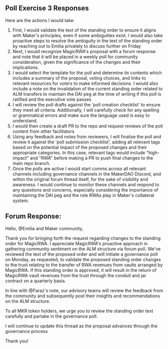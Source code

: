 ## Poll Exercise 3 Responses

Here are the actions I would take:

1. First, I would validate the text of the standing order to ensure it aligns with Maker's principles, even if some ambiguities exist. I would also take proactive steps to resolve the ambiguity in the text of the standing order by reaching out to Emilia privately to discuss further on Friday
2. Next, I would recognize MagicRWA's proposal with a forum response and note that it will be placed in a weekly poll for community consideration, given the significance of the changes and their implications.
3. I would select the template for the poll and determine its contents which includes a summary of the proposal, voting choices, and links to relevant resources for voters to make informed decisions. I would also include a note on the invalidation of the current standing order related to ALM transfers to maintain the DAI peg at the time of writing if this poll is ratified and the executive vote passes
4. I will review the poll drafts against the 'poll creation checklist' to ensure they meet all criteria. Additionally, I will carefully check for any spelling or grammatical errors and make sure the language used is easy to understand.
5. I would then create a draft PR to the repo and request reviews of the poll content from other facilitators
6. Using any feedback and notes from reviewers, I will finalise the poll and review it against the 'poll submission checklist', adding all relevant tags based on the potential impact of the proposed changes and their appropriate categories. In this case, relevant tags would include "high-impact" and "RWA" before making a PR to push final changes to the main repo branch.
7. Once the polls are active I would start comms across all relevant channels including governance channels in the MakerDAO Discord, and within the original forum thread itself, for the sake of visibility and awareness. I would continue to monitor these channels and respond to any questions and concerns, especially considering the importance of maintaining the DAI peg and the role RWAs play in Maker's collateral system.



**Forum Response:**
---
Hello, @Emilia and Maker community,

Thank you for bringing forth the request regarding changes to the standing order for MagicRWA. I appreciate MagicRWA's proactive approach in gathering community sentiment on the ALM structure via forum poll. We've reviewed the text of the proposed order and will initiate a governance poll on Monday, as requested, to validate the proposed standing order changes to the trust relating to the transfer of RWA revenues from vaults arranged by MagicRWA. If this standing order is approved, it will result in the return of MagicRWA vault revenues from the trust through the conduit and jar contract on a quarterly basis.

In line with @Faraz's note, our advisory teams will review the feedback from the community and subsequently post their insights and recommendations on the ALM structure. 

To all MKR token holders, we urge you to review the standing order text carefully and partake in the governance poll. 

I will continue to update this thread as the proposal advances through the governance process

Thank you!

